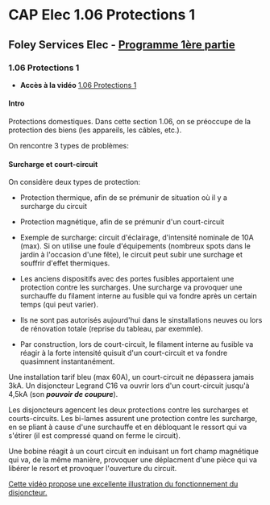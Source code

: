 # CAP Elec 1.06 Protections 1
## Foley Services Elec - [Programme 1ère partie](../README.md)

### 1.06 Protections 1

- **Accès à la vidéo** [1.06 Protections 1](https://youtu.be/NFdUS3kmSCI)

#### Intro

Protections domestiques. Dans cette section 1.06, on se préoccupe de la protection des biens (les appareils, les câbles, etc.).

On rencontre 3 types de problèmes:

#### Surcharge et court-circuit

On considère deux types de protection:

- Protection thermique, afin de se prémunir de situation où il y a surcharge du circuit
- Protection magnétique, afin de se prémunir d'un court-circuit

- Exemple de surcharge: circuit d'éclairage, d'intensité nominale de 10A (max). Si on utilise une foule d'équipements (nombreux spots dans le jardin à l'occasion d'une fête), le circuit peut subir une surchage et souffrir d'effet thermiques.

- Les anciens dispositifs avec des portes fusibles apportaient une protection contre les surcharges. Une surcharge va provoquer une surchauffe du filament interne au fusible qui va fondre après un certain temps (qui peut varier).
 - Ils ne sont pas autorisés aujourd'hui dans le sinstallations neuves ou lors de rénovation totale (reprise du tableau, par exemmle).
- Par construction, lors de court-circuit, le filament interne au fusible va réagir à la forte intensité quisuit d'un court-circuit et va fondre quasimnent instantanément.

Une installation tarif bleu (max 60A), un court-circuit ne dépassera jamais 3kA. Un disjoncteur Legrand C16 va ouvrir lors d'un court-circuit jusqu'à 4,5kA (son ***pouvoir de coupure***).

Les disjoncteurs agencent les deux protections contre les surcharges et courts-circuits. Les bi-lames assurent une protection contre les surcharge, en se pliant à cause d'une surchauffe et en débloquant le ressort qui va s'étirer (il est compressé quand on ferme le circuit).

Une bobine réagit à un court circuit en induisant un fort champ magnétique qui va, de la même manière, provoquer une déplacment d'une pièce qui va libérer le resort et provoquer l'ouverture du circuit.

[Cette vidéo propose une excellente illustration du fonctionnement du disjoncteur.](https://www.youtube.com/watch?v=6R86np4HsXo&ab_channel=ElectroMooc)